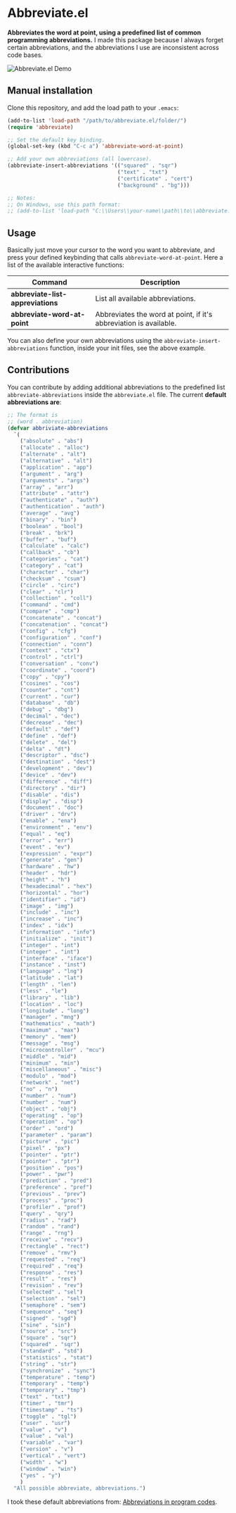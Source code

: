 # Abbreviate.el

**Abbreviates the word at point, using a predefined list of common programming
abbreviations.** I made this package because I always forget certain
abbreviations, and the abbreviations I use are inconsistent across code
bases.

![Abbreviate.el Demo](https://raw.githubusercontent.com/VernonGrant/abbreviate.el/main/img/demo.gif)

## Manual installation

Clone this repository, and add the load path to your `.emacs`:

```lisp
(add-to-list 'load-path "/path/to/abbreviate.el/folder/")
(require 'abbreviate)

;; Set the default key binding.
(global-set-key (kbd "C-c a") 'abbreviate-word-at-point)

;; Add your own abbreviations (all lowercase).
(abbreviate-insert-abbreviations '(("squared" . "sqr")
                                   ("text" . "txt")
                                   ("certificate" . "cert")
                                   ("background" . "bg")))

;; Notes:
;; On Windows, use this path format:
;; (add-to-list 'load-path "C:\\Users\\your-name\\path\\to\\abbreviate.el\\folder\\")
```

## Usage

Basically just move your cursor to the word you want to abbreviate, and press
your defined keybinding that calls `abbreviate-word-at-point`. Here a list of
the available interactive functions:

| Command                           | Description                                                       |
|-----------------------------------|-------------------------------------------------------------------|
| **abbreviate-list-appreviations** | List all available abbreviations.                                 |
| **abbreviate-word-at-point**      | Abbreviates the word at point, if it's abbreviation is available. |

You can also define your own abbreviations using the
`abbreviate-insert-abbreviations` function, inside your init files, see the
above example.

## Contributions

You can contribute by adding additional abbreviations to the predefined list
`abbreviate-abbreviations` inside the `abbreviate.el` file. The current
**default abbreviations are**:

```lisp
;; The format is
;; (word . abbreviation)
(defvar abbriviate-abbreviations
  `(
    ("absolute" . "abs")
    ("allocate" . "alloc")
    ("alternate" . "alt")
    ("alternative" . "alt")
    ("application" . "app")
    ("argument" . "arg")
    ("arguments" . "args")
    ("array" . "arr")
    ("attribute" . "attr")
    ("authenticate" . "auth")
    ("authentication" . "auth")
    ("average" . "avg")
    ("binary" . "bin")
    ("boolean" . "bool")
    ("break" . "brk")
    ("buffer" . "buf")
    ("calculate" . "calc")
    ("callback" . "cb")
    ("categories" . "cat")
    ("category" . "cat")
    ("character" . "char")
    ("checksum" . "csum")
    ("circle" . "circ")
    ("clear" . "clr")
    ("collection" . "coll")
    ("command" . "cmd")
    ("compare" . "cmp")
    ("concatenate" . "concat")
    ("concatenation" . "concat")
    ("config" . "cfg")
    ("configuration" . "conf")
    ("connection" . "conn")
    ("context" . "ctx")
    ("control" . "ctrl")
    ("conversation" . "conv")
    ("coordinate" . "coord")
    ("copy" . "cpy")
    ("cosines" . "cos")
    ("counter" . "cnt")
    ("current" . "cur")
    ("database" . "db")
    ("debug" . "dbg")
    ("decimal" . "dec")
    ("decrease" . "dec")
    ("default" . "def")
    ("define" . "def")
    ("delete" . "del")
    ("delta" . "dt")
    ("descriptor" . "dsc")
    ("destination" . "dest")
    ("development" . "dev")
    ("device" . "dev")
    ("difference" . "diff")
    ("directory" . "dir")
    ("disable" . "dis")
    ("display" . "disp")
    ("document" . "doc")
    ("driver" . "drv")
    ("enable" . "ena")
    ("environment" . "env")
    ("equal" . "eq")
    ("error" . "err")
    ("event" . "ev")
    ("expression" . "expr")
    ("generate" . "gen")
    ("hardware" . "hw")
    ("header" . "hdr")
    ("height" . "h")
    ("hexadecimal" . "hex")
    ("horizontal" . "hor")
    ("identifier" . "id")
    ("image" . "img")
    ("include" . "inc")
    ("increase" . "inc")
    ("index" . "idx")
    ("information" . "info")
    ("initialize" . "init")
    ("integer" . "int")
    ("integer" . "int")
    ("interface" . "iface")
    ("instance" . "inst")
    ("language" . "lng")
    ("latitude" . "lat")
    ("length" . "len")
    ("less" . "le")
    ("library" . "lib")
    ("location" . "loc")
    ("longitude" . "long")
    ("manager" . "mng")
    ("mathematics" . "math")
    ("maximum" . "max")
    ("memory" . "mem")
    ("message" . "msg")
    ("microcontroller" . "mcu")
    ("middle" . "mid")
    ("minimum" . "min")
    ("miscellaneous" . "misc")
    ("modulo" . "mod")
    ("network" . "net")
    ("no" . "n")
    ("number" . "num")
    ("number" . "num")
    ("object" . "obj")
    ("operating" . "op")
    ("operation" . "op")
    ("order" . "ord")
    ("parameter" . "param")
    ("picture" . "pic")
    ("pixel" . "px")
    ("pointer" . "ptr")
    ("pointer" . "ptr")
    ("position" . "pos")
    ("power" . "pwr")
    ("prediction" . "pred")
    ("preference" . "pref")
    ("previous" . "prev")
    ("process" . "proc")
    ("profiler" . "prof")
    ("query" . "qry")
    ("radius" . "rad")
    ("random" . "rand")
    ("range" . "rng")
    ("receive" . "recv")
    ("rectangle" . "rect")
    ("remove" . "rmv")
    ("requested" . "req")
    ("required" . "req")
    ("response" . "res")
    ("result" . "res")
    ("revision" . "rev")
    ("selected" . "sel")
    ("selection" . "sel")
    ("semaphore" . "sem")
    ("sequence" . "seq")
    ("signed" . "sgd")
    ("sine" . "sin")
    ("source" . "src")
    ("square" . "sqr")
    ("squared" . "sqr")
    ("standard" . "std")
    ("statistics" . "stat")
    ("string" . "str")
    ("synchronize" . "sync")
    ("temperature" . "temp")
    ("temporary" . "temp")
    ("temporary" . "tmp")
    ("text" . "txt")
    ("timer" . "tmr")
    ("timestamp" . "ts")
    ("toggle" . "tgl")
    ("user" . "usr")
    ("value" . "v")
    ("value" . "val")
    ("variable" . "var")
    ("version" . "v")
    ("vertical" . "vert")
    ("width" . "w")
    ("window" . "win")
    ("yes" . "y")
    )
  "All possible abbreviate, abbreviations.")
```

I took these default abbreviations from: [Abbreviations in program
codes](https://github.com/kisvegabor/abbreviations-in-code).
